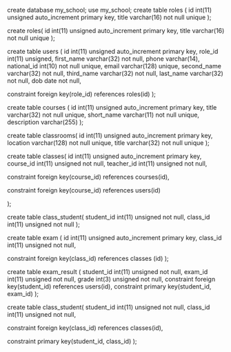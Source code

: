 create database my_school;
use my_school;
create table roles (
id int(11) unsigned auto_increment primary key,
title varchar(16) not null unique
);

create roles(
id int(11) unsigned auto_increment primary key,
title varchar(16) not null unique
);

create table users (
id int(11) unsigned auto_increment primary key,
role_id int(11) unsigned,
first_name varchar(32) not null,
phone varchar(14),
national_id int(10) not null unique,
email varchar(128) unique,
second_name varchar(32) not null,
third_name varchar(32) not null,
last_name varchar(32) not null,
dob date not null,

constraint foreign key(role_id)
references roles(id)
);


create table courses (
id int(11) unsigned auto_increment primary key,
title varchar(32) not null unique,
short_name varchar(11) not null unique,
description varchar(255)
);

create table classrooms(
id int(11) unsigned auto_increment primary key,
location varchar(128) not null unique,
title varchar(32) not null unique
);


create table classes(
id int(11) unsigned auto_increment primary key,
course_id int(11) unsigned not null,
teacher_id int(11) unsigned not null,

constraint foreign key(course_id)
references courses(id),

constraint foreign key(course_id)
references users(id)

);

create table class_student(
student_id int(11) unsigned not null,
class_id int(11) unsigned not null
);

create table exam (
id int(11) unsigned auto_increment primary key,
class_id int(11) unsigned not null,

constraint foreign key(class_id)
references classes (id)
);

create table exam_result (
student_id int(11) unsigned not null,
exam_id int(11) unsigned not null,
grade int(3) unsigned not null,
constraint foreign key(student_id)
references users(id),
constraint primary key(student_id, exam_id)
);


create table class_student(
student_id int(11) unsigned not null,
class_id int(11) unsigned not null,

constraint foreign key(class_id)
references classes(id),

constraint primary key(student_id, class_id)
);
